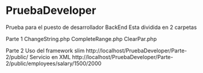 # PruebaDeveloper
Prueba para el puesto de desarrollador BackEnd
Esta dividida en 2 carpetas

Parte 1
	ChangeString.php
	CompleteRange.php
	ClearPar.php
	
Parte 2
	Uso del framework slim
	http://localhost/PruebaDeveloper/Parte-2/public/
	Servicio en XML
	http://localhost/PruebaDeveloper/Parte-2/public/employees/salary/1500/2000